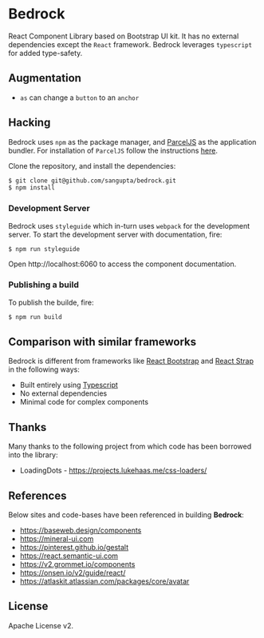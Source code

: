 # Bedrock

React Component Library based on Bootstrap UI kit. It has no external
dependencies except the `React` framework. Bedrock leverages `typescript` 
for added type-safety.

## Augmentation

* `as` can change a `button` to an `anchor`

## Hacking

Bedrock uses `npm` as the package manager, and [ParcelJS](https://parceljs.org/) 
as the application bundler. For installation of `ParcelJS` follow the instructions
[here](https://parceljs.org/getting_started.html).

Clone the repository, and install the dependencies:

```sh
$ git clone git@github.com/sangupta/bedrock.git
$ npm install
```

### Development Server

Bedrock uses `styleguide` which in-turn uses `webpack` for the development
server. To start the development server with documentation, fire:

```sh
$ npm run styleguide
```

Open http://localhost:6060 to access the component documentation.

### Publishing a build

To publish the builde, fire:

```sh
$ npm run build
```

## Comparison with similar frameworks

Bedrock is different from frameworks like [React Bootstrap](https://react-bootstrap.github.io/) and [React Strap](https://reactstrap.github.io/) in the following ways:

* Built entirely using [Typescript](https://www.typescriptlang.org/)
* No external dependencies
* Minimal code for complex components

## Thanks

Many thanks to the following project from which code has been borrowed into the library:

* LoadingDots - https://projects.lukehaas.me/css-loaders/

## References

Below sites and code-bases have been referenced in building **Bedrock**:

* https://baseweb.design/components
* https://mineral-ui.com
* https://pinterest.github.io/gestalt
* https://react.semantic-ui.com
* https://v2.grommet.io/components
* https://onsen.io/v2/guide/react/
* https://atlaskit.atlassian.com/packages/core/avatar

## License

Apache License v2.
